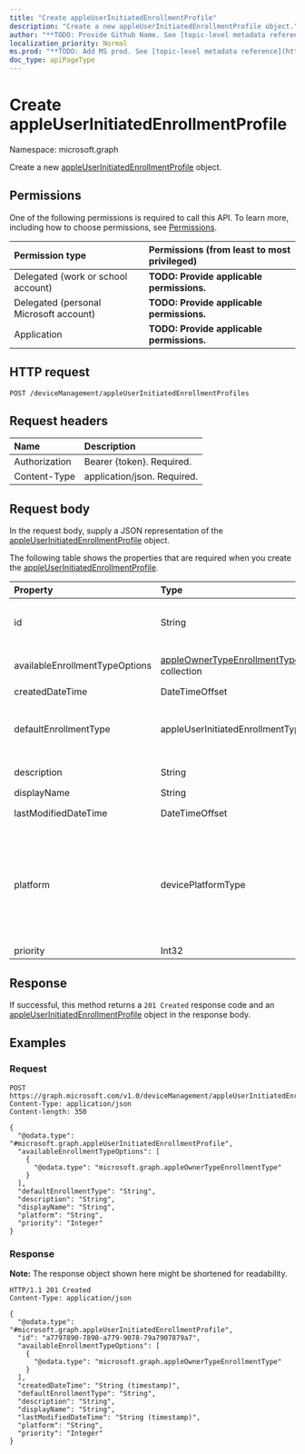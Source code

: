 ```yaml
---
title: "Create appleUserInitiatedEnrollmentProfile"
description: "Create a new appleUserInitiatedEnrollmentProfile object."
author: "**TODO: Provide Github Name. See [topic-level metadata reference](https://msgo.azurewebsites.net/add/document/guidelines/metadata.html#topic-level-metadata)**"
localization_priority: Normal
ms.prod: "**TODO: Add MS prod. See [topic-level metadata reference](https://msgo.azurewebsites.net/add/document/guidelines/metadata.html#topic-level-metadata)**"
doc_type: apiPageType
---
```


# Create appleUserInitiatedEnrollmentProfile
Namespace: microsoft.graph



Create a new [appleUserInitiatedEnrollmentProfile](../resources/appleuserinitiatedenrollmentprofile.md) object.

## Permissions
One of the following permissions is required to call this API. To learn more, including how to choose permissions, see [Permissions](/graph/permissions-reference).

|Permission type|Permissions (from least to most privileged)|
|:---|:---|
|Delegated (work or school account)|**TODO: Provide applicable permissions.**|
|Delegated (personal Microsoft account)|**TODO: Provide applicable permissions.**|
|Application|**TODO: Provide applicable permissions.**|

## HTTP request

<!-- {
  "blockType": "ignored"
}
-->
``` http
POST /deviceManagement/appleUserInitiatedEnrollmentProfiles
```

## Request headers
|Name|Description|
|:---|:---|
|Authorization|Bearer {token}. Required.|
|Content-Type|application/json. Required.|

## Request body
In the request body, supply a JSON representation of the [appleUserInitiatedEnrollmentProfile](../resources/appleuserinitiatedenrollmentprofile.md) object.

The following table shows the properties that are required when you create the [appleUserInitiatedEnrollmentProfile](../resources/appleuserinitiatedenrollmentprofile.md).

|Property|Type|Description|
|:---|:---|:---|
|id|String|**TODO: Add Description** Inherited from [entity](../resources/entity.md)|
|availableEnrollmentTypeOptions|[appleOwnerTypeEnrollmentType](../resources/appleownertypeenrollmenttype.md) collection|List of available enrollment type options|
|createdDateTime|DateTimeOffset|Profile creation time|
|defaultEnrollmentType|appleUserInitiatedEnrollmentType|The default profile enrollment type. Possible values are: `unknown`, `device`, `user`.|
|description|String|Description of the profile|
|displayName|String|Name of the profile|
|lastModifiedDateTime|DateTimeOffset|Profile last modified time|
|platform|devicePlatformType|The platform of the Device. Possible values are: `android`, `androidForWork`, `iOS`, `macOS`, `windowsPhone81`, `windows81AndLater`, `windows10AndLater`, `androidWorkProfile`, `unknown`.|
|priority|Int32|Priority, 0 is highest|



## Response

If successful, this method returns a `201 Created` response code and an [appleUserInitiatedEnrollmentProfile](../resources/appleuserinitiatedenrollmentprofile.md) object in the response body.

## Examples

### Request
<!-- {
  "blockType": "request",
  "name": "create_appleuserinitiatedenrollmentprofile_from_"
}
-->
``` http
POST https://graph.microsoft.com/v1.0/deviceManagement/appleUserInitiatedEnrollmentProfiles
Content-Type: application/json
Content-length: 350

{
  "@odata.type": "#microsoft.graph.appleUserInitiatedEnrollmentProfile",
  "availableEnrollmentTypeOptions": [
    {
      "@odata.type": "microsoft.graph.appleOwnerTypeEnrollmentType"
    }
  ],
  "defaultEnrollmentType": "String",
  "description": "String",
  "displayName": "String",
  "platform": "String",
  "priority": "Integer"
}
```


### Response
**Note:** The response object shown here might be shortened for readability.
<!-- {
  "blockType": "response",
  "truncated": true,
  "@odata.type": "microsoft.graph.appleUserInitiatedEnrollmentProfile"
}
-->
``` http
HTTP/1.1 201 Created
Content-Type: application/json

{
  "@odata.type": "#microsoft.graph.appleUserInitiatedEnrollmentProfile",
  "id": "a7797890-7890-a779-9078-79a7907879a7",
  "availableEnrollmentTypeOptions": [
    {
      "@odata.type": "microsoft.graph.appleOwnerTypeEnrollmentType"
    }
  ],
  "createdDateTime": "String (timestamp)",
  "defaultEnrollmentType": "String",
  "description": "String",
  "displayName": "String",
  "lastModifiedDateTime": "String (timestamp)",
  "platform": "String",
  "priority": "Integer"
}
```

